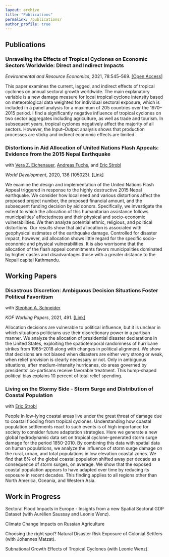 ```yaml
---
layout: archive
title: "Publications"
permalink: /publications/
author_profile: true
---
```


## Publications


### Unraveling the Effects of Tropical Cyclones on Economic Sectors Worldwide: Direct and Indirect Impacts

*Environmental and Resource Economics*, 2021, 78:545–569. 
 [[Open Access]](https://doi.org/10.1007/s10640-021-00541-5)
 
This paper examines the current, lagged, and indirect effects of tropical cyclones on annual sectoral growth worldwide. The main explanatory variable is a new damage measure for local tropical cyclone intensity based on meteorological data weighted for individual sectoral exposure, which is included in a panel analysis for a maximum of 205 countries over the 1970–2015 period. I find a significantly negative influence of tropical cyclones on two sector aggregates including agriculture, as well as trade and tourism. In subsequent years, tropical cyclones negatively affect the majority of all sectors. However, the Input–Output analysis shows that production processes are sticky and indirect economic effects are limited.  


### Distortions in Aid Allocation of United Nations Flash Appeals: Evidence from the 2015 Nepal Earthquake
with [Vera Z. Eichenauer](https://sites.google.com/view/vera-eichenauer/home), [Andreas Fuchs](http://www.andreas-fuchs.net/), and [Eric Strobl](https://www.vwi.unibe.ch/ueber_uns/personen/prof_dr_strobl_eric/index_ger.html)  

*World Development*, 2020, 136 (105023).
[[Link]](https://doi.org/10.1016/j.worlddev.2020.105023)  

We examine the design and implementation of the United Nations Flash Appeal triggered in response to the highly destructive 2015 Nepal earthquake. We consider how local need and various distortions affect the proposed project number, the proposed financial amount, and the subsequent funding decision by aid donors. Specifically, we investigate the extent to which the allocation of this humanitarian assistance follows municipalities’ affectedness and their physical and socio-economic vulnerabilities. We then analyze potential ethnic, religious, and political distortions. Our results show that aid allocation is associated with geophysical estimates of the earthquake damage. Controlled for disaster impact, however, aid allocation shows little regard for the specific socio-economic and physical vulnerabilities. It is also worrisome that the allocation of the flash appeal commitments favors municipalities dominated by higher castes and disadvantages those with a greater distance to the Nepali capital Kathmandu.


## Working Papers

### Disastrous Discretion: Ambiguous Decision Situations Foster Political Favoritism

with [Stephan A. Schneider](https://kof.ethz.ch/das-institut/personen/person-detail.MjUwMTg5.TGlzdC81NzgsODQ4OTAwOTg=.html)  

*KOF Working Papers*, 2021, 491.
[[Link]](https://www.researchgate.net/publication/349215105_Disastrous_Discretion_Ambiguous_Decision_Situations_Foster_Political_Favoritism)

Allocation decisions are vulnerable to political influence, but it is unclear in which situations politicians use their discretionary power in a partisan manner. We analyze the allocation of presidential disaster declarations in the United States, exploiting the spatiotemporal randomness of hurricane strikes from 1965–2018 along with changes in political alignment. We show that decisions are not biased when disasters are either very strong or weak, when relief provision is clearly necessary or not. Only in ambiguous situations, after medium-intensity hurricanes, do areas governed by presidents’ co-partisans receive favorable treatment. This hump-shaped political bias explains 10 percent of total relief spending.


### Living on the Stormy Side - Storm Surge and Distribution of Coastal Population 

with [Eric Strobl](https://www.vwi.unibe.ch/ueber_uns/personen/prof_dr_strobl_eric/index_ger.html)

People in low-lying coastal areas live under the great threat of damage due to coastal flooding from tropical cyclones. Understanding how coastal population settlements react to such events is of high importance for society to consider future adaptation strategies. Here we generate a new global hydrodynamic data set on tropical cyclone-generated storm surge damage for the period 1850-2010. By combining this data with spatial data on human populations, we analyze the influence of storm surge damage on the rural, urban, and total populations in low elevation coastal zones. We find that 8\% of the global coastal population shifted away per decade as a consequence of storm surges, on average. We show that the exposed coastal population appears to have adapted over time by reducing its exposure in recent decades. This finding applies to all regions other than North America, Oceania, and Western Asia. 




## Work in Progress

Sectoral Flood Impacts in Europe - Insights from a new Spatial Sectoral GDP Dataset (with Aurélien Saussay and Leonie Wenz).

Climate Change Impacts on Russian Agriculture

Choosing the right spot? Natural Disaster Risk Exposure of Colonial Settlers (with Johannes Matzat). 

Subnational Growth Effects of Tropical Cyclones (with Leonie Wenz).



<!--
Geospatial Analyses of Natural Disasters: Economic Impacts, Societal Responses, and Political Bias, **2021**, PhD Dissertation, Heidelberg. [[Open Access]](https://doi.org/10.11588/heidok.00030140)


Distortions in Aid Allocation of United Nations Flash Appeals: Evidence from the 2015 Nepal Earthquake, **2020**, *World Development*, 136 (105023) (with [Vera Z. Eichenauer](https://sites.google.com/view/vera-eichenauer/home), [Andreas Fuchs](http://www.andreas-fuchs.net/), and [Eric Strobl](https://www.vwi.unibe.ch/ueber_uns/personen/prof_dr_strobl_eric/index_ger.html)). [[Link]](https://doi.org/10.1016/j.worlddev.2020.105023)

<details>
  <summary>Abstract</summary>
  We examine the design and implementation of the United Nations Flash Appeal triggered in response to the highly destructive 2015 Nepal earthquake. We consider how local need and various distortions affect the proposed project number, the proposed financial amount, and the subsequent funding decision by aid donors. Specifically, we investigate the extent to which the allocation of this humanitarian assistance follows municipalities’ affectedness and their physical and socio-economic vulnerabilities. We then analyze potential ethnic, religious, and political distortions. Our results show that aid allocation is associated with geophysical estimates of the earthquake damage. Controlled for disaster impact, however, aid allocation shows little regard for the specific socio-economic and physical vulnerabilities. It is also worrisome that the allocation of the flash appeal commitments favors municipalities dominated by higher castes and disadvantages those with a greater distance to the Nepali capital Kathmandu.
  </details>



## Working Papers

Disastrous Discretion: Ambiguous Decision Situations Foster Political Favoritism, **2021**, *KOF Working Papers*, 491 (with [Stephan A. Schneider](https://kof.ethz.ch/das-institut/personen/person-detail.MjUwMTg5.TGlzdC81NzgsODQ4OTAwOTg=.html)). [[Link]](https://doi.org/10.3929/ethz-b-000468932)

Living on the Stormy Side - Storm Surge and Distribution of Coastal Population, **2021** (with [Eric Strobl](https://www.vwi.unibe.ch/ueber_uns/personen/prof_dr_strobl_eric/index_ger.html))

## Work in Progress

Sectoral Flood Impacts in Europe - Insights from a new Spatial Sectoral GDP Dataset (with Aurélien Saussay and Leonie Wenz).

Analyzing the Effectiveness of Emergency Aid from Outer Space (with Vera Z. Eichenauer and Andreas Fuchs).

Choosing the right spot? Natural Disaster Risk Exposure of Colonial Settlers (with Johannes Matzat). 

Subnational Growth Effects of Tropical Cyclones (with Leonie Wenz).
-->
